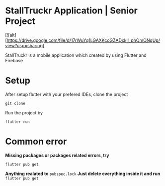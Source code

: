 # StallTruckr Application | Senior Project

[![alt][https://drive.google.com/file/d/17rWuYq1LGAXKcoGZADxklI_phOmONgUp/view?usp=sharing]

StallTruckr is a mobile application which created by using Flutter and Firebase

# Setup

After setup flutter with your prefered IDEs, clone the project

`git clone`

Run the project by

`flutter run`

# Common error

**Missing packages or packages related errors, try**

`flutter pub get`

**Anything realated to**
`pubspec.lock`
**Just delete everything inside it and run**
`flutter pub get`

